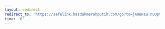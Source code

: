 ```yaml
---
layout: redirect
redirect_to: 'https://safelink.hasdukmerahputih.com/go?to=jA9BNauTnOUpVRFl6YjejcGpFRXZreQUkWGRXFSFVOkUmWVZXAzxlVUMWUlBkdaVXYZMjQXdmFuhKSYTlMkZVNjkyNGb1TWpmxqRkMVOUTmVG5wV3VWRVWk5FNUZwRPY0VzV3ZTMydkdmTDJjl0VZMtNHaGF1hklqYMeTTTZGNIhSM9YUcmwD91RtbuaHbWUWhvF0LzLWZXN2luJ1c0LWYXJXN0RvL5LXd2FGUt90anbybS9mNvloL1dGaHBXJhttZkdWYXNy5olualbGYWZy9zM6L0cHaHR'
time: '0'
---
```

